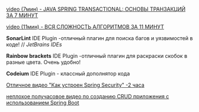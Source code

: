 
[video (7мин) - JAVA SPRING TRANSACTIONAL: ОСНОВЫ ТРАНЗАКЦИЙ ЗА 7 МИНУТ](https://youtu.be/2E8FKi4oC0o?si=Hkjlgex-fPA8JBcy)

[video (11мин) - ВСЯ СЛОЖНОСТЬ АЛГОРИТМОВ ЗА 11 МИНУТ](https://youtu.be/cXCuXNwzdfY?si=k0Fz5uYU27DaJxDl)

**SonarLint** IDE Plugin -отличный плагин для поиска багов и уязвимостей в коде! // _JetBrains IDEs_

**Rainbow brackets** IDE Plugin -отличный плагин для раскраски скобок в разные цвета. Очень удобно!

**Codeium** IDE Plugin - классный дополнятор кода


[Отличное видео "Как устроен Spring Security" -2 часа](https://www.youtube.com/live/HvovW6Uh1yU?si=bNKTbQ6pAvryR6L5)

[неплохое получасовое видео по созданию CRUD приложения с использованием Spring Boot](https://youtu.be/NA6n1Xu7o_g?si=Ja0gXw5eTnA2zC8Z)

